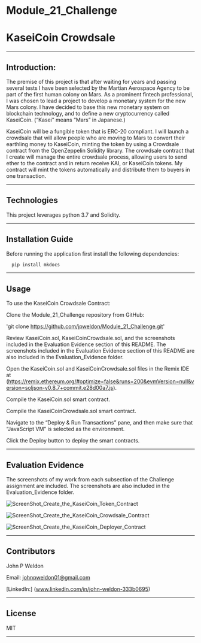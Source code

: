 # Module_21_Challenge

# KaseiCoin Crowdsale

---

## Introduction:

The premise of this project is that after waiting for years and passing several tests I have been selected by the Martian Aerospace Agency to be part of the first human colony on Mars. As a prominent fintech professional, I was chosen to lead a project to develop a monetary system for the new Mars colony. I have decided to base this new monetary system on blockchain technology, and to define a new cryptocurrency called KaseiCoin. (“Kasei” means “Mars” in Japanese.)

KaseiCoin will be a fungible token that is ERC-20 compliant. I will launch a crowdsale that will allow people who are moving to Mars to convert their earthling money to KaseiCoin, minting the token by using a Crowdsale contract from the OpenZeppelin Solidity library. The crowdsale contract that I create will manage the entire crowdsale process, allowing users to send ether to the contract and in return receive KAI, or KaseiCoin tokens. My contract will mint the tokens automatically and distribute them to buyers in one transaction.

---

## Technologies

This project leverages python 3.7 and Solidity.

---

## Installation Guide

Before running the application first install the following dependencies:

```python
  pip install mkdocs
```

---

## Usage

To use the KaseiCoin Crowdsale Contract:

Clone the Module_21_Challenge repository from GitHub:

'git clone https://github.com/jpweldon/Module_21_Challenge.git'

Review KaseiCoin.sol, KaseiCoinCrowdsale.sol, and the screenshots included in the Evaluation Evidence section of this README. The screenshots included in the Evaluation Evidence section of this README are also included in the Evaluation_Evidence folder.

Open the KaseiCoin.sol and KaseiCoinCrowdsale.sol files in the Remix IDE at (https://remix.ethereum.org/#optimize=false&runs=200&evmVersion=null&version=soljson-v0.8.7+commit.e28d00a7.js).

Compile the KaseiCoin.sol smart contract.

Compile the KaseiCoinCrowdsale.sol smart contract.

Navigate to the “Deploy & Run Transactions” pane, and then make sure that “JavaScript VM” is selected as the environment.

Click the Deploy button to deploy the smart contracts.

---

## Evaluation Evidence

The screenshots of my work from each subsection of the Challenge assignment are included. The screenshots are also included in the Evaluation_Evidence folder.

![ScreenShot_Create_the_KaseiCoin_Token_Contract](https://user-images.githubusercontent.com/85202691/141718477-fa70a1a1-ad36-4550-a613-68195498e3a6.png)

![ScreenShot_Create_the_KaseiCoin_Crowdsale_Contract](https://user-images.githubusercontent.com/85202691/141718515-f9b850cb-1bd0-42d4-a70b-fee59b700d9f.png)

![ScreenShot_Create_the_KaseiCoin_Deployer_Contract](https://user-images.githubusercontent.com/85202691/141718525-0cdb52e7-878c-4109-b506-f1820a5e6e39.png)

---

## Contributors

John P Weldon

Email: johnpweldon01@gmail.com

[LinkedIn:] (www.linkedin.com/in/john-weldon-333b0695)

---

## License

MIT

---